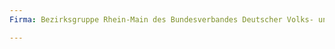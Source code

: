 ```yaml
---
Firma: Bezirksgruppe Rhein-Main des Bundesverbandes Deutscher Volks- und Betriebswirte e.V.

---
```


